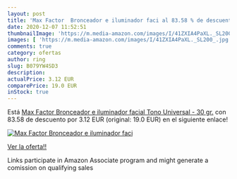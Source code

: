 ```yaml
---
layout: post
title: 'Max Factor  Bronceador e iluminador faci al 83.58 % de descuento'
date: 2020-12-07 11:52:51
thumbnailImage: 'https://m.media-amazon.com/images/I/41ZXIA4PaXL._SL200_.jpg'
images: [ 'https://m.media-amazon.com/images/I/41ZXIA4PaXL._SL200_.jpg' ]
comments: true
category: ofertas
author: ring
slug: B079YW4SD3
description:
actualPrice: 3.12 EUR
comparePrice: 19.0 EUR
inStock: true
---
```


Está [Max Factor  Bronceador e iluminador facial  Tono Universal  - 30 gr.](https://www.amazon.es/dp/B079YW4SD3/?tag=tolees-21) con 83.58 de descuento por 3.12 EUR (original: 19.0 EUR) en el siguiente enlace!

[![Max Factor  Bronceador e iluminador faci](https://m.media-amazon.com/images/I/41ZXIA4PaXL._SL200_.jpg)](https://www.amazon.es/dp/B079YW4SD3/?tag=tolees-21)

[Ver la oferta!!](https://www.amazon.es/dp/B079YW4SD3/?tag=tolees-21)

Links participate in Amazon Associate program and might generate a comission on qualifying sales


